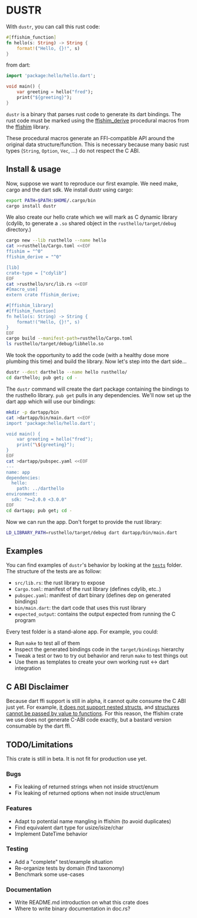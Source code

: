 # DUSTR

With `dustr`, you can call this rust code:

```rust
#[ffishim_function]
fn hello(s: String) -> String {
    format!("Hello, {}!", s)
}
```

from dart:

```dart
import 'package:hello/hello.dart';

void main() {
    var greeting = hello("fred");
    print("${greeting}");
}
```

`dustr` is a binary that parses rust code to generate its dart bindings. The
rust code must be marked using the [ffishim_derive][1] procedural macros from
the [ffishim][4] library.

These procedural macros generate an FFI-compatible API around the original data
structure/function. This is necessary because many basic rust types (`String`,
`Option`, `Vec`, ...) do not respect the C ABI.

## Install & usage

Now, suppose we want to reproduce our first example. We need make, cargo and
the dart sdk. We install dustr using cargo:

```sh
export PATH=$PATH:$HOME/.cargo/bin
cargo install dustr
```

We also create our hello crate which we will mark as C dynamic library (cdylib,
to generate a `.so` shared object in the `rusthello/target/debug` directory.)

```sh
cargo new --lib rusthello --name hello
cat >>rusthello/Cargo.toml <<EOF
ffishim = "^0"
ffishim_derive = "^0"

[lib]
crate-type = ["cdylib"]
EOF
cat >rusthello/src/lib.rs <<EOF
#[macro_use]
extern crate ffishim_derive;

#[ffishim_library]
#[ffishim_function]
fn hello(s: String) -> String {
    format!("Hello, {}!", s)
}
EOF
cargo build --manifest-path=rusthello/Cargo.toml
ls rusthello/target/debug/libhello.so
```

We took the opportunity to add the code (with a healthy dose more plumbing this
time) and build the library. Now let's step into the dart side...

```sh
dustr --dest darthello --name hello rusthello/
cd darthello; pub get; cd -
```

The `dustr` command will create the dart package containing the bindings to the
rusthello library. `pub get` pulls in any dependencies. We'll now set up the
dart app which will use our bindings:

```sh
mkdir -p dartapp/bin
cat >dartapp/bin/main.dart <<EOF
import 'package:hello/hello.dart';

void main() {
    var greeting = hello("fred");
    print("\${greeting}");
}
EOF
cat >dartapp/pubspec.yaml <<EOF
---
name: app
dependencies:
  hello:
    path: ../darthello
environment:
  sdk: ">=2.0.0 <3.0.0"
EOF
cd dartapp; pub get; cd -
```

Now we can run the app. Don't forget to provide the rust library:

```sh
LD_LIBRARY_PATH=rusthello/target/debug dart dartapp/bin/main.dart
```

## Examples

You can find examples of `dustr`'s behavior by looking at the [`tests`][1]
folder. The structure of the tests are as follow:

 - `src/lib.rs`: the rust library to expose
 - `Cargo.toml`: manifest of the rust library (defines cdylib, etc..)
 - `pubspec.yaml`: manifest of dart binary (defines dep on generated bindings)
 - `bin/main.dart`: the dart code that uses this rust library
 - `expected_output`: contains the output expected from running the C program

Every test folder is a stand-alone app. For example, you could:

 - Run `make` to test all of them
 - Inspect the generated bindings code in the `target/bindings` hierarchy
 - Tweak a test or two to try out behavior and rerun `make` to test things out
 - Use them as templates to create your own working rust <-> dart integration

## C ABI Disclaimer

Because dart ffi support is still in alpha, it cannot quite consume the C ABI
just yet. For example, [it does not support nested structs][2], and [structures
cannot be passed by value to functions][3]. For this reason, the ffishim crate
we use does not generate C-ABI code exactly, but a bastard version consumable
by the dart ffi.

## TODO/Limitations

This crate is still in beta. It is not fit for production use yet.

### Bugs

 - Fix leaking of returned strings when not inside struct/enum
 - Fix leaking of returned options when not inside struct/enum

### Features

 - Adapt to potential name mangling in ffishim (to avoid duplicates)
 - Find equivalent dart type for usize/isize/char
 - Implement DateTime behavior

### Testing

 - Add a "complete" test/example situation
 - Re-organize tests by domain (find taxonomy)
 - Benchmark some use-cases

### Documentation

 - Write README.md introduction on what this crate does
 - Where to write binary documentation in doc.rs?

[1]: https://docs.rs/ffishim_derive/0.1.2/ffishim_derive
[2]: https://github.com/dart-lang/sdk/issues/37271
[3]: https://github.com/dart-lang/sdk/issues/41062
[4]: https://github.com/mqnfred/ffishim
